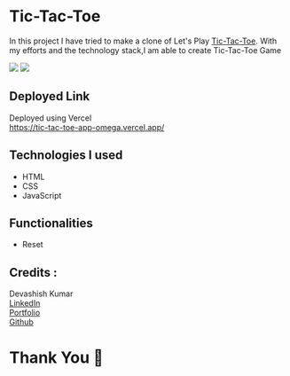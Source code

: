 <h1>Tic-Tac-Toe</h1>

In this project I have tried to make a clone of Let's Play [Tic-Tac-Toe](https://tic-tac-toe-app-omega.vercel.app/). With my efforts and the technology stack,I am able to create Tic-Tac-Toe Game

<img src="https://camo.githubusercontent.com/e7401ddecd81357b70e2773aae162e6802d73fe703f6bf09692400183842c772/68747470733a2f2f6d69726f2e6d656469756d2e636f6d2f6d61782f313430302f312a4d68424744766e4b787557666642374c4978587670672e706e67">
<img src="https://camo.githubusercontent.com/c98916494a3e3949b5d5e8e004155f1352f6c61679732f7faf86bcfc9c4d5a71/68747470733a2f2f6d69726f2e6d656469756d2e636f6d2f6d61782f313430302f312a634a555a357365446b4f4d51312d326a6e5768734f512e706e67">

<h2>Deployed Link</h2>
Deployed using Vercel<br>
<a href="https://tic-tac-toe-app-omega.vercel.app/">https://tic-tac-toe-app-omega.vercel.app/</a>
<h2>Technologies I used</h2>
<ul>
 <li>HTML</li>
 <li>CSS</li>
 <li>JavaScript</li>
</ul>
<h2>Functionalities</h2>
<ul>
 <li>Reset</li>
</ul>
<h2>Credits :</h2>
Devashish Kumar <br>
<a href="https://www.linkedin.com/in/kumar-deva/">LinkedIn</a><br>
<a href="portfolio-devashish-1506.netlify.app">Portfolio</a><br>
<a href="https://github.com/deva8445">Github</a><br>
<h1>Thank You 💖</h1>
